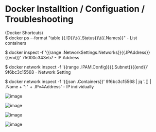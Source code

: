 # Docker Installtion / Configuation / Troubleshooting

(Docker Shortcuts)  
$ docker ps --format "table {{.ID}}\t{{.Status}}\t{{.Names}}"   - List containers  

$ docker inspect -f '{{range .NetworkSettings.Networks}}{{.IPAddress}}{{end}}' 75000c343eb7    -  IP Address  

$ docker network inspect -f '{{range .IPAM.Config}}{{.Subnet}}{{end}}'  9f6bc3c15568         -  Network Setting  

$ docker network inspect -f '{{json .Containers}}' 9f6bc3c15568 | jq '.[] | .Name + ":" + .IPv4Address'      -  IP individually  

![image](https://user-images.githubusercontent.com/43002915/145741136-e423ca0a-2001-4f0a-8ad7-1ddd43a4a7d7.png)  

![image](https://user-images.githubusercontent.com/43002915/145741341-a83bfa0b-67bd-439e-9632-40c999f33200.png)  

![image](https://user-images.githubusercontent.com/43002915/145741526-82b794ca-739e-425e-8107-60c226560bd5.png)  

![image](https://user-images.githubusercontent.com/43002915/145741613-8fcaaa0b-0dce-4792-86d3-73dd8f9c2866.png)  
